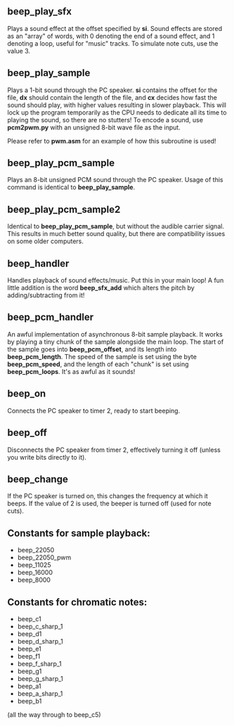 ## beep_play_sfx
Plays a sound effect at the offset specified by **si**. Sound effects are stored as an "array" of words, with 0 denoting the end of a sound effect, and 1 denoting a loop, useful for "music" tracks. To simulate note cuts, use the value 3.
## beep_play_sample
Plays a 1-bit sound through the PC speaker. **si** contains the offset for the file, **dx** should contain the length of the file, and **cx** decides how fast the sound should play, with higher values resulting in slower playback. This will lock up the program temporarily as the CPU needs to dedicate all its time to playing the sound, so there are no stutters! To encode a sound, use **pcm2pwm.py** with an unsigned 8-bit wave file as the input.

Please refer to **pwm.asm** for an example of how this subroutine is used!
## beep_play_pcm_sample
Plays an 8-bit unsigned PCM sound through the PC speaker. Usage of this command is identical to **beep_play_sample**.
## beep_play_pcm_sample2
Identical to **beep_play_pcm_sample**, but without the audible carrier signal. This results in much better sound quality, but there are compatibility issues on some older computers.
## beep_handler
Handles playback of sound effects/music. Put this in your main loop! A fun little addition is the word **beep_sfx_add** which alters the pitch by adding/subtracting from it!
## beep_pcm_handler
An awful implementation of asynchronous 8-bit sample playback. It works by playing a tiny chunk of the sample alongside the main loop. The start of the sample goes into **beep_pcm_offset**, and its length into **beep_pcm_length**. The speed of the sample is set using the byte **beep_pcm_speed**, and the length of each "chunk" is set using **beep_pcm_loops**. It's as awful as it sounds!
## beep_on
Connects the PC speaker to timer 2, ready to start beeping.
## beep_off
Disconnects the PC speaker from timer 2, effectively turning it off (unless you write bits directly to it).
## beep_change
If the PC speaker is turned on, this changes the frequency at which it beeps. If the value of 2 is used, the beeper is turned off (used for note cuts).

## Constants for sample playback:
* beep_22050
* beep_22050_pwm
* beep_11025
* beep_16000
* beep_8000

## Constants for chromatic notes:
* beep_c1
* beep_c_sharp_1
* beep_d1
* beep_d_sharp_1
* beep_e1
* beep_f1
* beep_f_sharp_1
* beep_g1
* beep_g_sharp_1
* beep_a1
* beep_a_sharp_1
* beep_b1

(all the way through to beep_c5)
